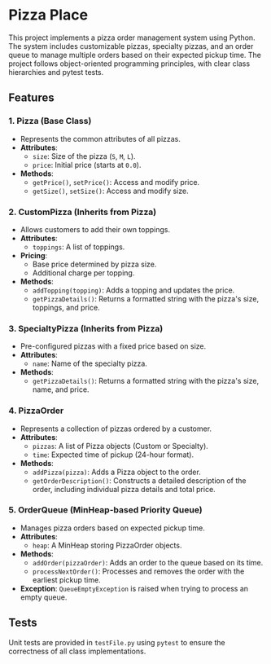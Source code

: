 # Pizza Place

This project implements a pizza order management system using Python. The system includes customizable pizzas, specialty pizzas, and an order queue to manage multiple orders based on their expected pickup time. The project follows object-oriented programming principles, with clear class hierarchies and pytest tests.

## Features

### 1. **Pizza (Base Class)**
   - Represents the common attributes of all pizzas.
   - **Attributes**:
     - `size`: Size of the pizza (`S`, `M`, `L`).
     - `price`: Initial price (starts at `0.0`).
   - **Methods**:
     - `getPrice()`, `setPrice()`: Access and modify price.
     - `getSize()`, `setSize()`: Access and modify size.

### 2. **CustomPizza (Inherits from Pizza)**
   - Allows customers to add their own toppings.
   - **Attributes**:
     - `toppings`: A list of toppings.
   - **Pricing**:
     - Base price determined by pizza size.
     - Additional charge per topping.
   - **Methods**:
     - `addTopping(topping)`: Adds a topping and updates the price.
     - `getPizzaDetails()`: Returns a formatted string with the pizza's size, toppings, and price.

### 3. **SpecialtyPizza (Inherits from Pizza)**
   - Pre-configured pizzas with a fixed price based on size.
   - **Attributes**:
     - `name`: Name of the specialty pizza.
   - **Methods**:
     - `getPizzaDetails()`: Returns a formatted string with the pizza's size, name, and price.

### 4. **PizzaOrder**
   - Represents a collection of pizzas ordered by a customer.
   - **Attributes**:
     - `pizzas`: A list of Pizza objects (Custom or Specialty).
     - `time`: Expected time of pickup (24-hour format).
   - **Methods**:
     - `addPizza(pizza)`: Adds a Pizza object to the order.
     - `getOrderDescription()`: Constructs a detailed description of the order, including individual pizza details and total price.

### 5. **OrderQueue (MinHeap-based Priority Queue)**
   - Manages pizza orders based on expected pickup time.
   - **Attributes**:
     - `heap`: A MinHeap storing PizzaOrder objects.
   - **Methods**:
     - `addOrder(pizzaOrder)`: Adds an order to the queue based on its time.
     - `processNextOrder()`: Processes and removes the order with the earliest pickup time.
   - **Exception**: `QueueEmptyException` is raised when trying to process an empty queue.

## Tests
Unit tests are provided in `testFile.py` using `pytest` to ensure the correctness of all class implementations.

